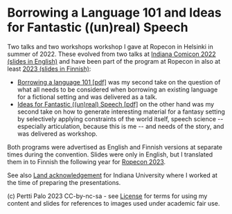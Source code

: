 # Borrowing a Language 101 and Ideas for Fantastic ((un)real) Speech

Two talks and two workshops workshop I gave at Ropecon in Helsinki in summer of 2022. These evolved 
from two talks at [Indiana Comicon 2022 (slides in English)](https://github.com/giuthas-talks/Comicon2022) 
and have been part of the program at Ropecon in also at least 
[2023 (slides in Finnish)](https://github.com/giuthas-talks/Ropecon2023):

- [Borrowing a language 101 [pdf]](https://github.com/giuthas-talks/Comicon2022/blob/main/Borrowing/borrowing_a_language.pdf)
  was my second take on the question of what all needs to be considered when borrowing an existing
  language for a fictional setting and was delivered as a talk.
- [Ideas for Fantastic ((un)real) Speech [pdf]](https://github.com/giuthas-talks/Comicon2022/blob/main/Unreal/ideas_for_fantastic_speech.pdf)
  on the other hand was my second take on how to generate
  interesting material for a fantasy setting by selectively applying constraints of the world itself,
  speech science -- especially articulation, because this is me -- and needs of the story, and was delivered as workshop.

Both programs were advertised as English and Finnish versions at separate times during the convention. Slides were only in English, 
but I translated them in to Finnish the following year for 
[Ropecon 2023](https://github.com/giuthas-talks/Ropecon2023).

See also 
[Land acknowledgement](https://github.com/giuthas-talks/Comicon2022/blob/main/Borrowing/IU%20LAS%20Native%20Language.pdf) 
for Indiana University where I worked at the time of preparing the presentations.

(c) Pertti Palo 2023
CC-by-nc-sa - see [License](LICENSE.md) for terms for using my 
content and slides for references to images used under academic fair use. 

